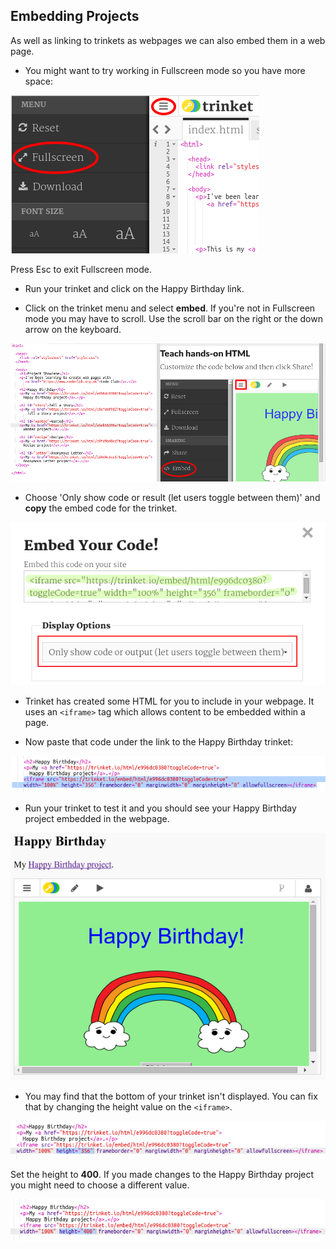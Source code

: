 ## Embedding Projects

As well as linking to trinkets as webpages we can also embed them in a web page.

+ You might want to try working in Fullscreen mode so you have more space:

![截屏](images/showcase-fullscreen.png)

Press Esc to exit Fullscreen mode.

+ Run your trinket and click on the Happy Birthday link.

+ Click on the trinket menu and select **embed**. If you're not in Fullscreen mode you may have to scroll. Use the scroll bar on the right or the down arrow on the keyboard.

![截屏](images/showcase-embed-code.png)

+ Choose 'Only show code or result (let users toggle between them)' and **copy** the embed code for the trinket. 

![截图](images/showcase-embed.png)

+ Trinket has created some HTML for you to include in your webpage. It uses an `<iframe>` tag which allows content to be embedded within a page.

+ Now paste that code under the link to the Happy Birthday trinket:

![截屏](images/showcase-paste-embed.png)

+ Run your trinket to test it and you should see your Happy Birthday project embedded in the webpage. 

![截屏](images/showcase-embed-output.png)

+ You may find that the bottom of your trinket isn't displayed. You can fix that by changing the height value on the `<iframe>`. 

![截屏](images/showcase-embed-height.png)

Set the height to **400**. If you made changes to the Happy Birthday project you might need to choose a different value.

![截屏](images/showcase-embed-fixed.png)